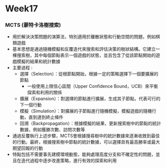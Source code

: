 # Week17



### MCTS (蒙特卡洛樹搜索)

* 用於解決決策問題的演算法，特別適用於離散狀態和行動空間的問題，例如棋類遊戲
* 基本思想是通過隨機模擬和反覆迭代來搜索和評估決策的樹狀結構。它建立一棵搜索樹，其中每個節點表示一個遊戲的狀態，並且包含了從該節點開始的遊戲模擬的結果和統計數據
* 主要過程 : 
  * 選擇（Selection）：從根節點開始，根據一定的策略選擇下一個要擴展的節點
    * 一般使用上限信心區間（Upper Confidence Bound，UCB）來平衡探索和利用的關係
  * 擴展（Expansion）：對選擇的節點進行擴展，生成其子節點，代表可行的下一個行動
  * 模擬（Simulation）：對擴展的子節點進行隨機模擬，模擬遊戲的隨機行動，直到達到終止條件
  * 回溯（Backpropagation）：根據模擬的結果，更新搜索樹中的節點的統計數據，例如獲勝次數、訪問次數等
* 通過反覆執行上述步驟，MCTS會根據搜尋樹中的統計數據來逐漸收斂到最佳的行動。最終，根據搜索樹中節點的統計數據，可以選擇具有最高勝率或最大期望回報的行動
* 特點包括不需要事先建模環境動態，能夠處理高度分支和不確定性的問題，並且在迭代過程中逐步改進策略，進行有效的探索和利用

